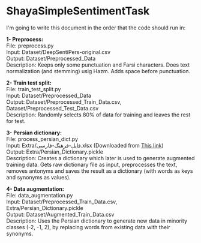 ﻿# ShayaSimpleSentimentTask

I'm going to write this document in the order that the code should run in:  
  
**1- Preprocess:**  
File: preprocess.py  
Input: Dataset/DeepSentiPers-original.csv  
Output: Dataset/Preprocessed_Data  
Description: Keeps only some punctuation and Farsi characters. Does text normalization (and stemming) usig Hazm. Adds space before punctuation.  
  
**2- Train test split:**  
File: train_test_split.py  
Input: Dataset/Preprocessed_Data  
Output: Dataset/Preprocessed_Train_Data.csv, Dataset/Preprocessed_Test_Data.csv  
Description: Randomly selects 80% of data for training and leaves the rest for test.  
  
**3- Persian dictionary:**  
File: process_persian_dict.py  
Input: Extra/فایل-فرهنگ-فارسی.xlsx (Downloaded from [This link](https://bigdata-ir.com/%d9%81%d8%a7%db%8c%d9%84-%d9%81%d8%b1%d9%87%d9%86%da%af-%d9%81%d8%a7%d8%b1%d8%b3%db%8c-%d8%a8%d8%a7-%d9%81%d8%b1%d9%85%d8%aa-csv-%d9%82%d8%a7%d8%a8%d9%84-%d8%a8%d8%a7%d8%b1%da%af%d8%b0%d8%a7%d8%b1/))   
Output: Extra/Persian_Dictionary.pickle  
Description: Creates a dictionary which later is used to generate augmented training data. Gets raw dictionary file as input, preprocesses the text, removes antonyms and saves the result as a dictionary (with words as keys and synonyms as values).  
  
**4- Data augmentation:**  
File: data_augmentation.py  
Input: Dataset/Preprocessed_Train_Data.csv, Extra/Persian_Dictionary.pickle  
Output: Dataset/Augmented_Train_Data.csv  
Description: Uses the Persian dictionary to generate new data in minority classes (-2, -1, 2), by replacing words from existing data with their synonyms.  
